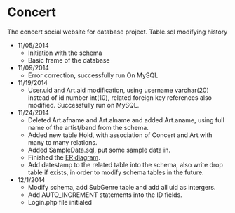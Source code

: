 Concert
========

The concert social website for database project.
Table.sql modifying history
* 11/05/2014 
  * Initiation with the schema
  * Basic frame of the database
* 11/09/2014 
  * Error correction, successfully run On MySQL
* 11/19/2014
  * User.uid and Art.aid modification, using username varchar(20) instead of id number int(10), related foreign key references also modified. Successfully run on MySQL.
* 11/24/2014
  * Deleted Art.afname and Art.alname and added Art.aname, using full name of the artist/band from the schema.
  * Added new table Hold, with association of Concert and Art with many to many relations.
  * Added SampleData.sql, put some sample data in.
  * Finished the [ER diagram](https://www.lucidchart.com/documents/edit/187a54c4-6238-45e4-8a26-9d68538fc38c).
  * Add datestamp to the related table into the schema, also write drop table if exists, in order to modify schema tables in the future.
* 12/1/2014
  * Modify schema, add SubGenre table and add all uid as intergers.
  * Add AUTO_INCREMENT statements into the ID fields.
  * Login.php file initialed
